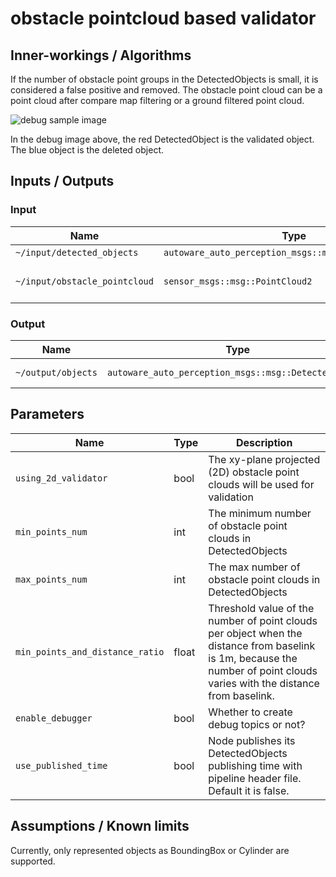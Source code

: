 # obstacle pointcloud based validator

## Inner-workings / Algorithms

If the number of obstacle point groups in the DetectedObjects is small, it is considered a false positive and removed.
The obstacle point cloud can be a point cloud after compare map filtering or a ground filtered point cloud.

![debug sample image](image/obstacle_pointcloud_based_validator/debug_image.gif)

In the debug image above, the red DetectedObject is the validated object. The blue object is the deleted object.

## Inputs / Outputs

### Input

| Name                          | Type                                                  | Description                             |
| ----------------------------- | ----------------------------------------------------- | --------------------------------------- |
| `~/input/detected_objects`    | `autoware_auto_perception_msgs::msg::DetectedObjects` | DetectedObjects                         |
| `~/input/obstacle_pointcloud` | `sensor_msgs::msg::PointCloud2`                       | Obstacle point cloud of dynamic objects |

### Output

| Name               | Type                                                  | Description               |
| ------------------ | ----------------------------------------------------- | ------------------------- |
| `~/output/objects` | `autoware_auto_perception_msgs::msg::DetectedObjects` | validated DetectedObjects |

## Parameters

| Name                            | Type  | Description                                                                                                                                                                |
| ------------------------------- | ----- | -------------------------------------------------------------------------------------------------------------------------------------------------------------------------- |
| `using_2d_validator`            | bool  | The xy-plane projected (2D) obstacle point clouds will be used for validation                                                                                              |
| `min_points_num`                | int   | The minimum number of obstacle point clouds in DetectedObjects                                                                                                             |
| `max_points_num`                | int   | The max number of obstacle point clouds in DetectedObjects                                                                                                                 |
| `min_points_and_distance_ratio` | float | Threshold value of the number of point clouds per object when the distance from baselink is 1m, because the number of point clouds varies with the distance from baselink. |
| `enable_debugger`               | bool  | Whether to create debug topics or not?                                                                                                                                     |
| `use_published_time`            | bool  | Node publishes its DetectedObjects publishing time with pipeline header file. Default it is false.                                                                         |

## Assumptions / Known limits

Currently, only represented objects as BoundingBox or Cylinder are supported.
